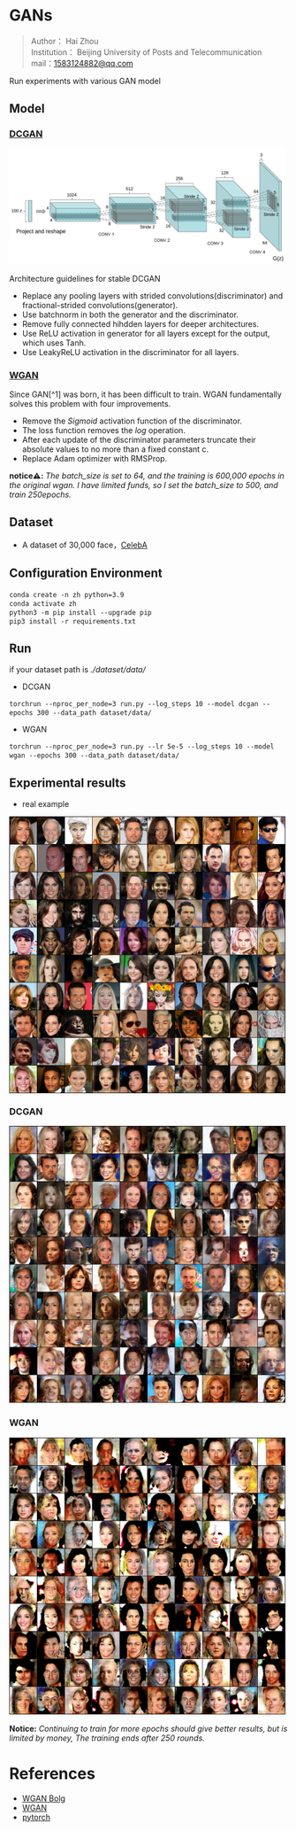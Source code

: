 # GANs
> Author： Hai Zhou\
> Institution： Beijing University of Posts and Telecommunication\
> mail：1583124882@qq.com 

Run experiments with various GAN model

## Model
### [DCGAN](https://arxiv.org/abs/1511.06434)

<img src="Image/DCGAN/dcgan.png" width="500" align=center/>

Architecture guidelines for stable DCGAN
* Replace any pooling layers with strided convolutions(discriminator) and fractional-strided convolutions(generator).
* Use batchnorm in both the generator and the discriminator.
* Remove fully connected hihdden layers for deeper architectures.
* Use ReLU activation in generator for all layers except for the output, which uses Tanh.
* Use LeakyReLU activation in the discriminator for all layers.

### [WGAN](https://arxiv.org/abs/1701.07875)
Since GAN[^1] was born, it has been difficult to train. WGAN fundamentally solves this problem with four improvements.
* Remove the *Sigmoid* activation function of the discriminator.
* The loss function removes the *log* operation.
* After each update of the discriminator parameters truncate their absolute values to no more than a fixed constant c.
* Replace Adam optimizer with RMSProp.

**notice⚠️️:** *The batch_size is set to 64, and the training is 600,000 epochs in the original wgan. I have limited funds, so I set the batch_size to 500, and train 250epochs.*

## Dataset
* A dataset of 30,000 face，[CelebA](https://drive.google.com/drive/folders/1YRRaC3LWLHorVhFNJPzVqLrUlA10eLEJ)

## Configuration Environment
```
conda create -n zh python=3.9
conda activate zh
python3 -m pip install --upgrade pip
pip3 install -r requirements.txt
```

## Run
if your dataset path is *./dataset/data/*
* DCGAN
```
torchrun --nproc_per_node=3 run.py --log_steps 10 --model dcgan --epochs 300 --data_path dataset/data/
```

* WGAN
```
torchrun --nproc_per_node=3 run.py --lr 5e-5 --log_steps 10 --model wgan --epochs 300 --data_path dataset/data/
```

## Experimental results
* real example

<img src="Image/real.png" alt="真是样本" width="500" align=center />

### DCGAN

<img src="Image/DCGAN/fake.png" width="500" align=center/>

### WGAN

<img src="Image/wgan/fake.png" width="500" align=center/>


**Notice:** *Continuing to train for more epochs should give better results, but is limited by money,
The training ends after 250 rounds.*

# References
* [WGAN Bolg](https://zhuanlan.zhihu.com/p/25071913) 
* [WGAN](https://arxiv.org/abs/1701.07875)
* [pytorch](https://pytorch.org/tutorials/beginner/dcgan_faces_tutorial.html?highlight=dcgan)